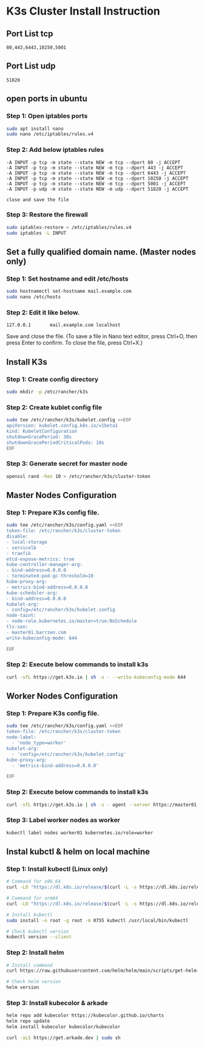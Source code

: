 # K3s Cluster Install Instruction

## Port List tcp
```text
80,443,6443,10250,5001
```

## Port List udp
```text
51820
```

## open ports in ubuntu

### Step 1: Open iptables ports
```bash
sudo apt install nano
sudo nano /etc/iptables/rules.v4
```

### Step 2: Add below iptables rules
```text
-A INPUT -p tcp -m state --state NEW -m tcp --dport 80 -j ACCEPT
-A INPUT -p tcp -m state --state NEW -m tcp --dport 443 -j ACCEPT
-A INPUT -p tcp -m state --state NEW -m tcp --dport 6443 -j ACCEPT
-A INPUT -p tcp -m state --state NEW -m tcp --dport 10250 -j ACCEPT
-A INPUT -p tcp -m state --state NEW -m tcp --dport 5001 -j ACCEPT
-A INPUT -p udp -m state --state NEW -m udp --dport 51820 -j ACCEPT
```
`close and save the file`

### Step 3: Restore the firewall
```bash
sudo iptables-restore < /etc/iptables/rules.v4
sudo iptables -L INPUT
```

## Set a fully qualified domain name. (Master nodes only)

### Step 1: Set hostname and edit /etc/hosts
```bash
sudo hostnamectl set-hostname mail.example.com
sudo nano /etc/hosts
```
### Step 2: Edit it like below.
```text
127.0.0.1       mail.example.com localhost
```
Save and close the file. (To save a file in Nano text editor, press Ctrl+O, then press Enter to confirm. To close the file, press Ctrl+X.)


## Install K3s

### Step 1: Create config directory
```bash
sudo mkdir -p /etc/rancher/k3s
```

### Step 2: Create kublet config file
```bash
sudo tee /etc/rancher/k3s/kubelet.config <<EOF
apiVersion: kubelet.config.k8s.io/v1beta1
kind: KubeletConfiguration
shutdownGracePeriod: 30s
shutdownGracePeriodCriticalPods: 10s
EOF
```

### Step 3: Generate secret for master node
```bash
openssl rand -hex 10 > /etc/rancher/k3s/cluster-token
```

## Master Nodes Configuration
### Step 1: Prepare K3s config file.
```bash
sudo tee /etc/rancher/k3s/config.yaml <<EOF
token-file: /etc/rancher/k3s/cluster-token
disable:
- local-storage
- servicelb
- traefik
etcd-expose-metrics: true
kube-controller-manager-arg:
- bind-address=0.0.0.0
- terminated-pod-gc-threshold=10
kube-proxy-arg:
- metrics-bind-address=0.0.0.0
kube-scheduler-arg:
- bind-address=0.0.0.0
kubelet-arg:
- config=/etc/rancher/k3s/kubelet.config
node-taint:
- node-role.kubernetes.io/master=true:NoSchedule
tls-san:
- master01.barrzen.com
write-kubeconfig-mode: 644

EOF
```
### Step 2: Execute below commands to install k3s
```bash
curl -sfL https://get.k3s.io | sh -s - --write-kubeconfig-mode 644
```

## Worker Nodes Configuration
### Step 1: Prepare K3s config file.
```bash
sudo tee /etc/rancher/k3s/config.yaml <<EOF
token-file: /etc/rancher/k3s/cluster-token
node-label:
  - 'node_type=worker'
kubelet-arg:
  - 'config=/etc/rancher/k3s/kubelet.config'
kube-proxy-arg:
  - 'metrics-bind-address=0.0.0.0'

EOF
```

### Step 2: Execute below commands to install k3s
```bash
curl -sfL https://get.k3s.io | sh -s - agent --server https://master01.barrzen.com:6443
```

### Step 3: Label worker nodes as worker
```bash
kubectl label nodes worker01 kubernetes.io/role=worker
```

## Instal kubctl & helm on local machine

### Step 1: Install kubectl (Linux only)
```bash
# Command for x86_64
curl -LO "https://dl.k8s.io/release/$(curl -L -s https://dl.k8s.io/release/stable.txt)/bin/linux/amd64/kubectl"

# Command for arm64
curl -LO "https://dl.k8s.io/release/$(curl -L -s https://dl.k8s.io/release/stable.txt)/bin/linux/arm64/kubectl"

# Install kubectl
sudo install -o root -g root -m 0755 kubectl /usr/local/bin/kubectl

# Check kubectl version
kubectl version --client
```

### Step 2: Install helm
```bash
# Install command
curl https://raw.githubusercontent.com/helm/helm/main/scripts/get-helm-3 | bash

# Check helm version
helm version
```

### Step 3: Install kubecolor & arkade
```bash
helm repo add kubecolor https://kubecolor.github.io/charts
helm repo update
helm install kubecolor kubecolor/kubecolor

curl -sLS https://get.arkade.dev | sudo sh
```
